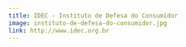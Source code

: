 ```yaml
---
title: IDEC - Instituto de Defesa do Consumidor
image: instituto-de-defesa-do-consumidor.jpg
link: http://www.idec.org.br
---
```

